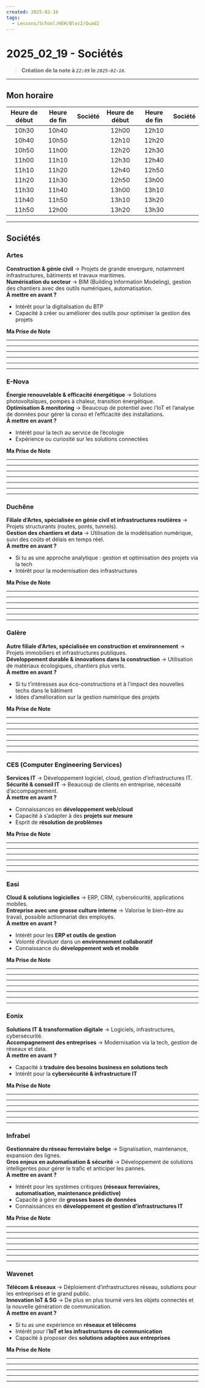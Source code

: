 ```yaml
---
created: 2025-02-16
tags:
  - Lessons/School/HEH/Bloc2/Quad2
---
```


# 2025_02_19 - Sociétés
> **Création de la note à *`22:09`* le *`2025-02-16`.***
---
## Mon horaire
| Heure de début | Heure de fin | Société | Heure de début | Heure de fin | Société |
|:--------------:|:------------:|:-------:|:--------------:|:------------:|:-------:|
| 10h30          | 10h40        |         | 12h00          | 12h10        |         |
| 10h40          | 10h50        |         | 12h10          | 12h20        |         |
| 10h50          | 11h00        |         | 12h20          | 12h30        |         |
| 11h00          | 11h10        |         | 12h30          | 12h40        |         |
| 11h10          | 11h20        |         | 12h40          | 12h50        |         |
| 11h20          | 11h30        |         | 12h50          | 13h00        |         |
| 11h30          | 11h40        |         | 13h00          | 13h10        |         |
| 11h40          | 11h50        |         | 13h10          | 13h20        |         |
| 11h50          | 12h00        |         | 13h20          | 13h30        |         |

<hr style="border-color:green">

## Sociétés
### **Artes**
**Construction & génie civil** → Projets de grande envergure, notamment infrastructures, bâtiments et travaux maritimes.  
**Numérisation du secteur** → BIM (Building Information Modeling), gestion des chantiers avec des outils numériques, automatisation.  
**À mettre en avant ?**
- Intérêt pour la digitalisation du BTP
- Capacité à créer ou améliorer des outils pour optimiser la gestion des projets

**Ma Prise de Note** <hr><hr><hr><hr><hr><hr>


### **E-Nova**
**Énergie renouvelable & efficacité énergétique** → Solutions photovoltaïques, pompes à chaleur, transition énergétique.  
**Optimisation & monitoring** → Beaucoup de potentiel avec l’IoT et l’analyse de données pour gérer la conso et l’efficacité des installations.  
**À mettre en avant ?**
- Intérêt pour la tech au service de l’écologie
- Expérience ou curiosité sur les solutions connectées

**Ma Prise de Note** <hr><hr><hr><hr><hr><hr>

<hr style="border-color:red">

### **Duchêne**
**Filiale d’Artes, spécialisée en génie civil et infrastructures routières** → Projets structurants (routes, ponts, tunnels).  
**Gestion des chantiers et data** → Utilisation de la modélisation numérique, suivi des coûts et délais en temps réel.  
**À mettre en avant ?**
- Si tu as une approche analytique : gestion et optimisation des projets via la tech
- Intérêt pour la modernisation des infrastructures

**Ma Prise de Note** <hr><hr><hr><hr><hr><hr>
<div style="page-break-after: always;"></div>

### **Galère**
**Autre filiale d’Artes, spécialisée en construction et environnement** → Projets immobiliers et infrastructures publiques.  
**Développement durable & innovations dans la construction** → Utilisation de matériaux écologiques, chantiers plus verts.  
**À mettre en avant ?**
- Si tu t’intéresses aux éco-constructions et à l’impact des nouvelles techs dans le bâtiment
- Idées d’amélioration sur la gestion numérique des projets

**Ma Prise de Note** <hr><hr><hr><hr><hr><hr>


<hr style="border-color:red">

### **CES (Computer Engineering Services)**
**Services IT** → Développement logiciel, cloud, gestion d’infrastructures IT.  
**Sécurité & conseil IT** → Beaucoup de clients en entreprise, nécessité d’accompagnement.  
**À mettre en avant ?**
- Connaissances en **développement web/cloud**
- Capacité à s’adapter à des **projets sur mesure**
- Esprit de **résolution de problèmes**

**Ma Prise de Note** <hr><hr><hr><hr><hr><hr>


<div style="page-break-after: always;"></div>

### **Easi**
**Cloud & solutions logicielles** → ERP, CRM, cybersécurité, applications mobiles.  
**Entreprise avec une grosse culture interne** → Valorise le bien-être au travail, possible actionnariat des employés.  
**À mettre en avant ?**
- Intérêt pour les **ERP et outils de gestion**
- Volonté d’évoluer dans un **environnement collaboratif**
- Connaissance du **développement web et mobile**

**Ma Prise de Note** <hr><hr><hr><hr><hr><hr>


<hr style="border-color:red">

### **Eonix**
**Solutions IT & transformation digitale** → Logiciels, infrastructures, cybersécurité.  
**Accompagnement des entreprises** → Modernisation via la tech, gestion de réseaux et data.  
**À mettre en avant ?**
- Capacité à **traduire des besoins business en solutions tech**
- Intérêt pour la **cybersécurité & infrastructure IT**

**Ma Prise de Note** <hr><hr><hr><hr><hr><hr><div style="page-break-after: always;"></div>

### **Infrabel**
**Gestionnaire du réseau ferroviaire belge** → Signalisation, maintenance, expansion des lignes.  
**Gros enjeux en automatisation & sécurité** → Développement de solutions intelligentes pour gérer le trafic et anticiper les pannes.  
**À mettre en avant ?**
- Intérêt pour les systèmes critiques **(réseaux ferroviaires, automatisation, maintenance prédictive)**
- Capacité à gérer de **grosses bases de données**
- Connaissances en **développement et gestion d’infrastructures IT**

**Ma Prise de Note** <hr><hr><hr><hr><hr><hr>


<hr style="border-color:red">

### **Wavenet**
**Télécom & réseaux** → Déploiement d’infrastructures réseau, solutions pour les entreprises et le grand public.  
**Innovation IoT & 5G** → De plus en plus tourné vers les objets connectés et la nouvelle génération de communication.  
**À mettre en avant ?**
- Si tu as une expérience en **réseaux et télécoms**
- Intérêt pour l’**IoT et les infrastructures de communication**
- Capacité à proposer des **solutions adaptées aux entreprises**

**Ma Prise de Note** <hr><hr><hr><hr><hr>